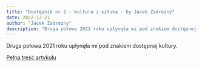 ```yaml
---
title: "Dostępnik nr 2 - kultura i sztuka - by Jacek Zadrożny"
date: 2022-12-21
author: "Jacek Zadrożny"
description: "Druga połowa 2021 roku upłynęła mi pod znakiem dostępnej kultury."
---
```


Druga połowa 2021 roku upłynęła mi pod znakiem dostępnej kultury.

[Pełna treść artykułu](https://dostepnik.substack.com/p/dostepnik-nr-2-kultura-i-sztuka-945301)

